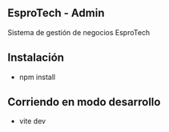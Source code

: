 ## EsproTech - Admin
Sistema de gestión de negocios EsproTech

## Instalación ###
* npm install

## Corriendo en modo desarrollo ##
* vite dev